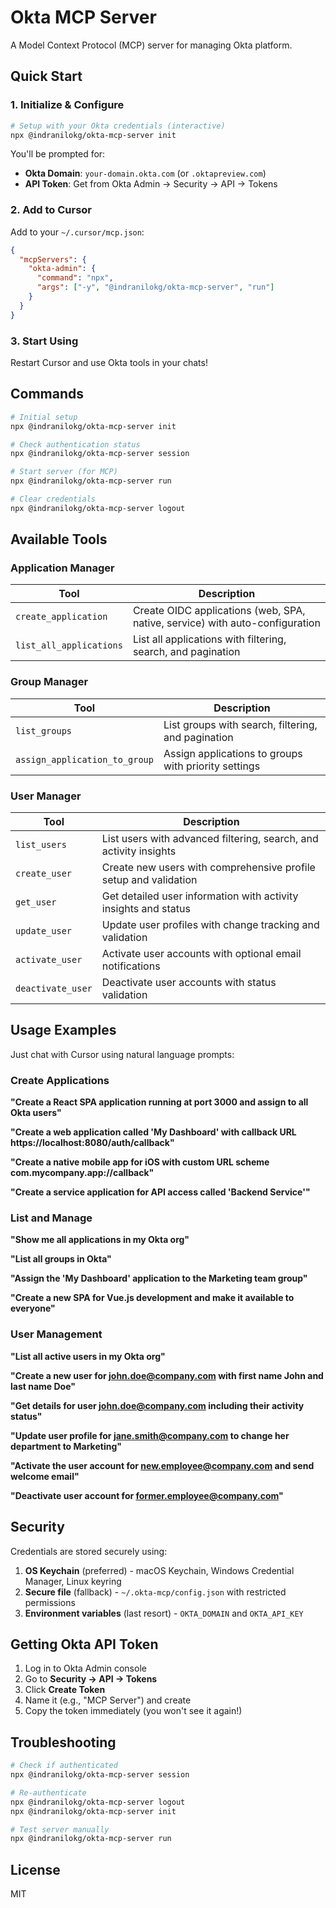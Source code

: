 # Okta MCP Server

A Model Context Protocol (MCP) server for managing Okta platform.

## Quick Start

### 1. Initialize & Configure

```bash
# Setup with your Okta credentials (interactive)
npx @indranilokg/okta-mcp-server init
```

You'll be prompted for:
- **Okta Domain**: `your-domain.okta.com` (or `.oktapreview.com`)
- **API Token**: Get from Okta Admin → Security → API → Tokens

### 2. Add to Cursor

Add to your `~/.cursor/mcp.json`:

```json
{
  "mcpServers": {
    "okta-admin": {
      "command": "npx", 
      "args": ["-y", "@indranilokg/okta-mcp-server", "run"]
    }
  }
}
```

### 3. Start Using

Restart Cursor and use Okta tools in your chats!

## Commands

```bash
# Initial setup
npx @indranilokg/okta-mcp-server init

# Check authentication status  
npx @indranilokg/okta-mcp-server session

# Start server (for MCP)
npx @indranilokg/okta-mcp-server run

# Clear credentials
npx @indranilokg/okta-mcp-server logout
```

## Available Tools

### Application Manager
| Tool | Description |
|------|-------------|
| `create_application` | Create OIDC applications (web, SPA, native, service) with auto-configuration |
| `list_all_applications` | List all applications with filtering, search, and pagination |

### Group Manager
| Tool | Description |
|------|-------------|
| `list_groups` | List groups with search, filtering, and pagination |
| `assign_application_to_group` | Assign applications to groups with priority settings |

### User Manager
| Tool | Description |
|------|-------------|
| `list_users` | List users with advanced filtering, search, and activity insights |
| `create_user` | Create new users with comprehensive profile setup and validation |
| `get_user` | Get detailed user information with activity insights and status |
| `update_user` | Update user profiles with change tracking and validation |
| `activate_user` | Activate user accounts with optional email notifications |
| `deactivate_user` | Deactivate user accounts with status validation |

## Usage Examples

Just chat with Cursor using natural language prompts:

### Create Applications

**"Create a React SPA application running at port 3000 and assign to all Okta users"**

**"Create a web application called 'My Dashboard' with callback URL https://localhost:8080/auth/callback"**

**"Create a native mobile app for iOS with custom URL scheme com.mycompany.app://callback"**

**"Create a service application for API access called 'Backend Service'"**

### List and Manage

**"Show me all applications in my Okta org"**

**"List all groups in Okta"**

**"Assign the 'My Dashboard' application to the Marketing team group"**

**"Create a new SPA for Vue.js development and make it available to everyone"**

### User Management

**"List all active users in my Okta org"**

**"Create a new user for john.doe@company.com with first name John and last name Doe"**

**"Get details for user john.doe@company.com including their activity status"**

**"Update user profile for jane.smith@company.com to change her department to Marketing"**

**"Activate the user account for new.employee@company.com and send welcome email"**

**"Deactivate user account for former.employee@company.com"**

## Security

Credentials are stored securely using:
1. **OS Keychain** (preferred) - macOS Keychain, Windows Credential Manager, Linux keyring
2. **Secure file** (fallback) - `~/.okta-mcp/config.json` with restricted permissions  
3. **Environment variables** (last resort) - `OKTA_DOMAIN` and `OKTA_API_KEY`

## Getting Okta API Token

1. Log in to Okta Admin console
2. Go to **Security → API → Tokens**
3. Click **Create Token**
4. Name it (e.g., "MCP Server") and create
5. Copy the token immediately (you won't see it again!)

## Troubleshooting

```bash
# Check if authenticated
npx @indranilokg/okta-mcp-server session

# Re-authenticate  
npx @indranilokg/okta-mcp-server logout
npx @indranilokg/okta-mcp-server init

# Test server manually
npx @indranilokg/okta-mcp-server run
```

## License

MIT
